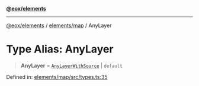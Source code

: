 [**@eox/elements**](../../../README.md)

***

[@eox/elements](../../../modules.md) / [elements/map](../README.md) / AnyLayer

# Type Alias: AnyLayer

> **AnyLayer** = [`AnyLayerWithSource`](AnyLayerWithSource.md) \| `default`

Defined in: [elements/map/src/types.ts:35](https://github.com/EOX-A/EOxElements/blob/c2bb4e92aa096bddddf8a8e6a886c6b8a56a516c/elements/map/src/types.ts#L35)
